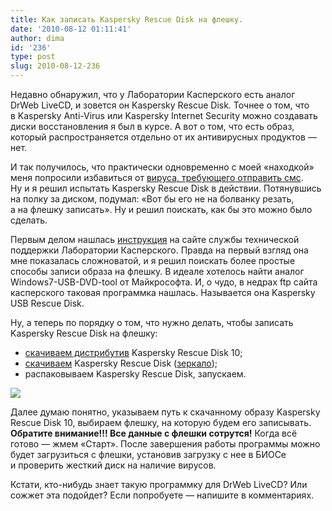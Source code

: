 ```yaml
---
title: Как записать Kaspersky Rescue Disk на флешку.
date: '2010-08-12 01:11:41'
author: dima
id: '236'
type: post
slug: 2010-08-12-236
---
```


Недавно обнаружил, что у Лаборатории Касперского есть аналог DrWeb LiveCD, и зовется он Kaspersky Rescue Disk. Точнее о том, что в Kaspersky Anti-Virus или Kaspersky Internet Security можно создавать диски восстановления я был в курсе. А вот о том, что есть образ, который распространяется отдельно от их антивирусных продуктов — нет.

И так получилось, что практически одновременно с моей «находкой» меня попросили избавиться от [вируса, требующего отправить смс](/blog/windows-zablokirovan-otpravte-sms). Ну и я решил испытать Kaspersky Rescue Disk в действии. Потянувшись на полку за диском, подумал: «Вот бы его не на болванку резать, а на флешку записать». Ну и решил поискать, как бы это можно было сделать.

Первым делом нашлась [инструкция](http://support.kaspersky.ru/viruses/rescuedisk/main?qid=208638373) на сайте службы технической поддержки Лаборатории Касперского. Правда на первый взгляд она мне показалась сложноватой, и я решил поискать более простые способы записи образа на флешку. В идеале хотелось найти аналог Windows7-USB-DVD-tool от Майкрософта. И, о чудо, в недрах ftp сайта касперского таковая программка нашлась. Называется она Kaspersky USB Rescue Disk.

Ну, а теперь по порядку о том, что нужно делать, чтобы записать Kaspersky Rescue Disk на флешку:

*   [скачиваем дистрибутив](http://rescuedisk.kaspersky-labs.com/rescuedisk/updatable/) Kaspersky Rescue Disk 10;
*   [скачиваем](http://devbuilds.kaspersky-labs.com/devbuilds/RescueDisk10/Rescue2usb/) Kaspersky Rescue Disk ([зеркало](http://depositfiles.com/files/4vy27ki4l));
*   распаковываем Kaspersky Rescue Disk, запускаем.

  

[![](/_bl/2/s71603129.jpg)](/_bl/2/71603129.jpg "Нажмите, для просмотра в полном размере...")

  
Далее думаю понятно, указываем путь к скачанному образу Kaspersky Rescue Disk 10, выбираем флешку, на которую будем его записывать. **Обратите внимание!!! Все данные с флешки сотрутся!** Когда всё готово — жмем «Старт». После завершения работы программы можно будет загрузиться с флешки, установив загрузку с нее в БИОСе и проверить жесткий диск на наличие вирусов.

Кстати, кто-нибудь знает такую программку для DrWeb LiveCD? Или сожжет эта подойдет? Если попробуете — напишите в комментариях.